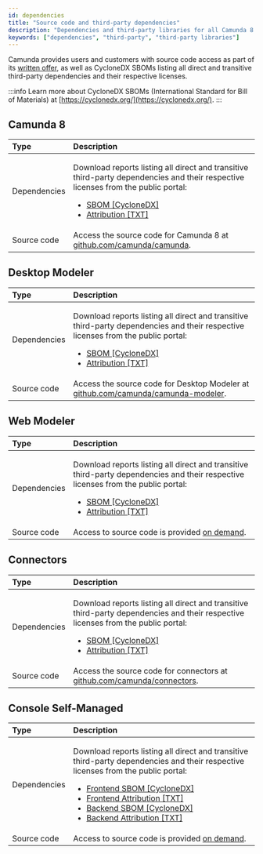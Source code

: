 ```yaml
---
id: dependencies
title: "Source code and third-party dependencies"
description: "Dependencies and third-party libraries for all Camunda 8 components."
keywords: ["dependencies", "third-party", "third-party libraries"]
---
```


Camunda provides users and customers with source code access as part of its [written offer](https://legal.camunda.com/licensing-and-other-legal-terms#written-offer-source-code), as well as CycloneDX SBOMs listing all direct and transitive third-party dependencies and their respective licenses.

:::info
Learn more about CycloneDX SBOMs (International Standard for Bill of Materials) at [https://cyclonedx.org/](https://cyclonedx.org/).
:::

## Camunda 8

| Type         | Description                                                                                                                                                                                                                                                                                                              |
| :----------- | :----------------------------------------------------------------------------------------------------------------------------------------------------------------------------------------------------------------------------------------------------------------------------------------------------------------------- |
| Dependencies | <p>Download reports listing all direct and transitive third-party dependencies and their respective licenses from the public portal:</p><ul><li>[SBOM [CycloneDX]](https://portal.fossa.com/p/camunda/release/4905/latest)</li><li>[Attribution [TXT]](https://portal.fossa.com/p/camunda/release/4904/latest)</li></ul> |
| Source code  | Access the source code for Camunda 8 at [github.com/camunda/camunda](https://github.com/camunda/camunda).                                                                                                                                                                                                                |

## Desktop Modeler

| Type         | Description                                                                                                                                                                                                                                                                                                              |
| :----------- | :----------------------------------------------------------------------------------------------------------------------------------------------------------------------------------------------------------------------------------------------------------------------------------------------------------------------- |
| Dependencies | <p>Download reports listing all direct and transitive third-party dependencies and their respective licenses from the public portal:</p><ul><li>[SBOM [CycloneDX]](https://portal.fossa.com/p/camunda/release/4918/latest)</li><li>[Attribution [TXT]](https://portal.fossa.com/p/camunda/release/4917/latest)</li></ul> |
| Source code  | Access the source code for Desktop Modeler at [github.com/camunda/camunda-modeler](https://github.com/camunda/camunda-modeler).                                                                                                                                                                                          |

## Web Modeler

| Type         | Description                                                                                                                                                                                                                                                                                                              |
| :----------- | :----------------------------------------------------------------------------------------------------------------------------------------------------------------------------------------------------------------------------------------------------------------------------------------------------------------------- |
| Dependencies | <p>Download reports listing all direct and transitive third-party dependencies and their respective licenses from the public portal:</p><ul><li>[SBOM [CycloneDX]](https://portal.fossa.com/p/camunda/release/4920/latest)</li><li>[Attribution [TXT]](https://portal.fossa.com/p/camunda/release/4919/latest)</li></ul> |
| Source code  | Access to source code is provided [on demand](mailto:dependency-request@camunda.com).                                                                                                                                                                                                                                    |

## Connectors

| Type         | Description                                                                                                                                                                                                                                                                                                              |
| :----------- | :----------------------------------------------------------------------------------------------------------------------------------------------------------------------------------------------------------------------------------------------------------------------------------------------------------------------- |
| Dependencies | <p>Download reports listing all direct and transitive third-party dependencies and their respective licenses from the public portal:</p><ul><li>[SBOM [CycloneDX]](https://portal.fossa.com/p/camunda/release/4946/latest)</li><li>[Attribution [TXT]](https://portal.fossa.com/p/camunda/release/4945/latest)</li></ul> |
| Source code  | Access the source code for connectors at [github.com/camunda/connectors](https://github.com/camunda/connectors).                                                                                                                                                                                                         |

## Console Self-Managed

| Type         | Description                                                                                                                                                                                                                                                                                                                                                                                                                                                                                                                       |
| :----------- | :-------------------------------------------------------------------------------------------------------------------------------------------------------------------------------------------------------------------------------------------------------------------------------------------------------------------------------------------------------------------------------------------------------------------------------------------------------------------------------------------------------------------------------- |
| Dependencies | <p>Download reports listing all direct and transitive third-party dependencies and their respective licenses from the public portal:</p><ul><li>[Frontend SBOM [CycloneDX]](https://portal.fossa.com/p/camunda/release/4951/latest)</li><li>[Frontend Attribution [TXT]](https://portal.fossa.com/p/camunda/release/4950/latest)</li><li>[Backend SBOM [CycloneDX]](https://portal.fossa.com/p/camunda/release/4949/latest)</li><li>[Backend Attribution [TXT]](https://portal.fossa.com/p/camunda/release/4948/latest)</li></ul> |
| Source code  | Access to source code is provided [on demand](mailto:dependency-request@camunda.com).                                                                                                                                                                                                                                                                                                                                                                                                                                             |
